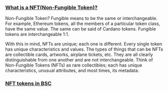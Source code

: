 ### [What is a NFT(Non-Fungible Token)?](https://www.quicknode.com/guides/solidity/how-to-create-and-deploy-an-erc-721-nft)
Non-Fungible Token?
Fungible means to be the same or interchangeable. For example, Ethereum tokens, all the members of a particular token class, have the same value. The same can be said of Cardano tokens. Fungible tokens are interchangeable 1:1.

With this in mind, NFTs are unique; each one is different. Every single token has unique characteristics and values. The types of things that can be NFTs are collectible cards, artworks, airplane tickets, etc. They are all clearly distinguishable from one another and are not interchangeable. Think of Non-Fungible Tokens (NFTs) as rare collectibles; each has unique characteristics, unusual attributes, and most times, its metadata.
### [NFT tokens in BSC](https://bscscan.com/tokens-nft)
